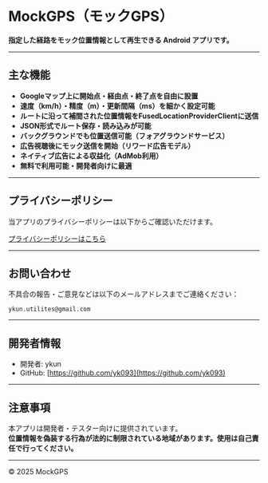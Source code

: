 # MockGPS（モックGPS）

**指定した経路をモック位置情報として再生できる Android アプリです。**

---

## 主な機能

- **Googleマップ上に開始点・経由点・終了点を自由に設置**
- **速度（km/h）・精度（m）・更新間隔（ms）を細かく設定可能**
- **ルートに沿って補間された位置情報をFusedLocationProviderClientに送信**
- **JSON形式でルート保存・読み込みが可能**
- **バックグラウンドでも位置送信可能（フォアグラウンドサービス）**
- **広告視聴後にモック送信を開始（リワード広告モデル）**
- **ネイティブ広告による収益化（AdMob利用）**
- **無料で利用可能・開発者向けに最適**

---

## プライバシーポリシー

当アプリのプライバシーポリシーは以下からご確認いただけます。

[プライバシーポリシーはこちら](https://yk093.github.io/MockLocation/privacy)

---

## お問い合わせ

不具合の報告・ご意見などは以下のメールアドレスまでご連絡ください：

`ykun.utilites@gmail.com`

---

## 開発者情報

- 開発者: ykun
- GitHub: [https://github.com/yk093](https://github.com/yk093)

---

## 注意事項

本アプリは開発者・テスター向けに提供されています。  
**位置情報を偽装する行為が法的に制限されている地域があります。使用は自己責任で行ってください。**

---

© 2025 MockGPS

